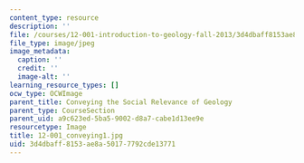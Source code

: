 ```yaml
---
content_type: resource
description: ''
file: /courses/12-001-introduction-to-geology-fall-2013/3d4dbaff8153ae8a50177792cde13771_12-001_conveying1.jpg
file_type: image/jpeg
image_metadata:
  caption: ''
  credit: ''
  image-alt: ''
learning_resource_types: []
ocw_type: OCWImage
parent_title: Conveying the Social Relevance of Geology
parent_type: CourseSection
parent_uid: a9c623ed-5ba5-9002-d8a7-cabe1d13ee9e
resourcetype: Image
title: 12-001_conveying1.jpg
uid: 3d4dbaff-8153-ae8a-5017-7792cde13771
---
```

